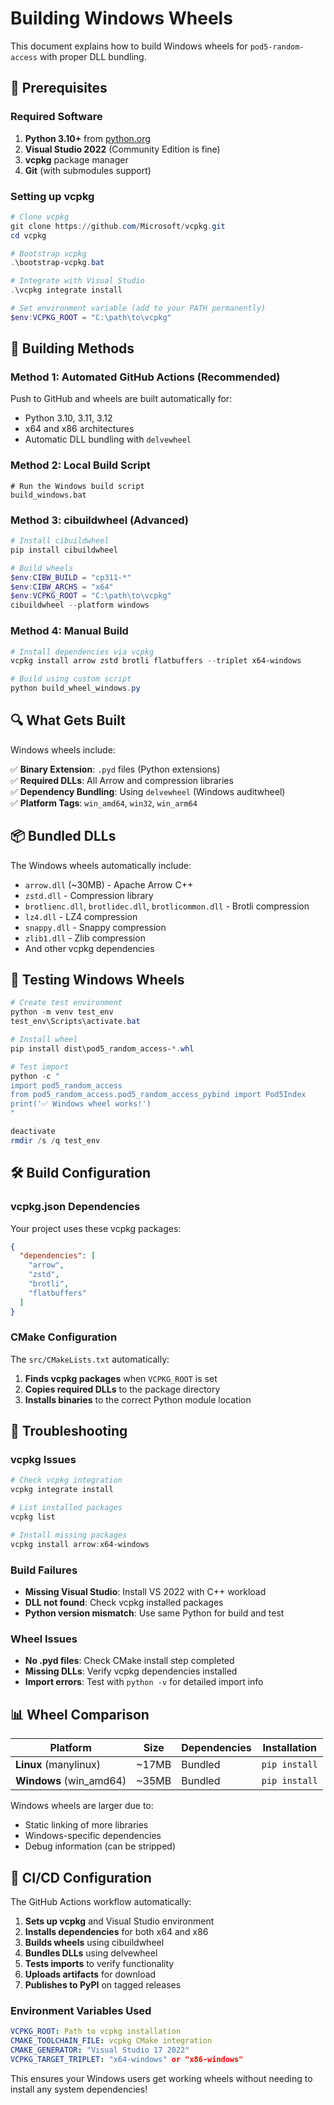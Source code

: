 # Building Windows Wheels

This document explains how to build Windows wheels for `pod5-random-access` with proper DLL bundling.

## 🔧 Prerequisites

### Required Software
1. **Python 3.10+** from [python.org](https://python.org)
2. **Visual Studio 2022** (Community Edition is fine)
3. **vcpkg** package manager
4. **Git** (with submodules support)

### Setting up vcpkg
```powershell
# Clone vcpkg
git clone https://github.com/Microsoft/vcpkg.git
cd vcpkg

# Bootstrap vcpkg
.\bootstrap-vcpkg.bat

# Integrate with Visual Studio
.\vcpkg integrate install

# Set environment variable (add to your PATH permanently)
$env:VCPKG_ROOT = "C:\path\to\vcpkg"
```

## 🚀 Building Methods

### Method 1: Automated GitHub Actions (Recommended)
Push to GitHub and wheels are built automatically for:
- Python 3.10, 3.11, 3.12
- x64 and x86 architectures  
- Automatic DLL bundling with `delvewheel`

### Method 2: Local Build Script
```batch
# Run the Windows build script
build_windows.bat
```

### Method 3: cibuildwheel (Advanced)
```powershell
# Install cibuildwheel
pip install cibuildwheel

# Build wheels
$env:CIBW_BUILD = "cp311-*"
$env:CIBW_ARCHS = "x64"
$env:VCPKG_ROOT = "C:\path\to\vcpkg"
cibuildwheel --platform windows
```

### Method 4: Manual Build
```powershell
# Install dependencies via vcpkg
vcpkg install arrow zstd brotli flatbuffers --triplet x64-windows

# Build using custom script
python build_wheel_windows.py
```

## 🔍 What Gets Built

Windows wheels include:

✅ **Binary Extension**: `.pyd` files (Python extensions)  
✅ **Required DLLs**: All Arrow and compression libraries  
✅ **Dependency Bundling**: Using `delvewheel` (Windows auditwheel)  
✅ **Platform Tags**: `win_amd64`, `win32`, `win_arm64`  

## 📦 Bundled DLLs

The Windows wheels automatically include:
- `arrow.dll` (~30MB) - Apache Arrow C++
- `zstd.dll` - Compression library
- `brotlienc.dll`, `brotlidec.dll`, `brotlicommon.dll` - Brotli compression
- `lz4.dll` - LZ4 compression  
- `snappy.dll` - Snappy compression
- `zlib1.dll` - Zlib compression
- And other vcpkg dependencies

## 🧪 Testing Windows Wheels

```powershell
# Create test environment
python -m venv test_env
test_env\Scripts\activate.bat

# Install wheel
pip install dist\pod5_random_access-*.whl

# Test import
python -c "
import pod5_random_access
from pod5_random_access.pod5_random_access_pybind import Pod5Index
print('✅ Windows wheel works!')
"

deactivate
rmdir /s /q test_env
```

## 🛠️ Build Configuration

### vcpkg.json Dependencies
Your project uses these vcpkg packages:
```json
{
  "dependencies": [
    "arrow",
    "zstd", 
    "brotli",
    "flatbuffers"
  ]
}
```

### CMake Configuration
The `src/CMakeLists.txt` automatically:
1. **Finds vcpkg packages** when `VCPKG_ROOT` is set
2. **Copies required DLLs** to the package directory
3. **Installs binaries** to the correct Python module location

## 🚨 Troubleshooting

### vcpkg Issues
```powershell
# Check vcpkg integration
vcpkg integrate install

# List installed packages  
vcpkg list

# Install missing packages
vcpkg install arrow:x64-windows
```

### Build Failures
- **Missing Visual Studio**: Install VS 2022 with C++ workload
- **DLL not found**: Check vcpkg installed packages
- **Python version mismatch**: Use same Python for build and test

### Wheel Issues
- **No .pyd files**: Check CMake install step completed
- **Missing DLLs**: Verify vcpkg dependencies installed
- **Import errors**: Test with `python -v` for detailed import info

## 📊 Wheel Comparison

| Platform | Size | Dependencies | Installation |
|----------|------|--------------|--------------|
| **Linux** (manylinux) | ~17MB | Bundled | `pip install` |
| **Windows** (win_amd64) | ~35MB | Bundled | `pip install` |

Windows wheels are larger due to:
- Static linking of more libraries
- Windows-specific dependencies
- Debug information (can be stripped)

## 🔄 CI/CD Configuration

The GitHub Actions workflow automatically:

1. **Sets up vcpkg** and Visual Studio environment
2. **Installs dependencies** for both x64 and x86
3. **Builds wheels** using cibuildwheel  
4. **Bundles DLLs** using delvewheel
5. **Tests imports** to verify functionality
6. **Uploads artifacts** for download
7. **Publishes to PyPI** on tagged releases

### Environment Variables Used
```yaml
VCPKG_ROOT: Path to vcpkg installation
CMAKE_TOOLCHAIN_FILE: vcpkg CMake integration
CMAKE_GENERATOR: "Visual Studio 17 2022" 
VCPKG_TARGET_TRIPLET: "x64-windows" or "x86-windows"
```

This ensures your Windows users get working wheels without needing to install any system dependencies!